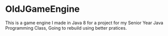 # OldJGameEngine
This is a game engine I made in Java 8 for a project for my Senior Year Java Programming Class, Going to rebuild using better pratices.
